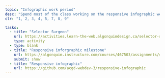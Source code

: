 ```yaml
---
topic: "Infographic work period"
desc: "Spend most of the class working on the responsive infographic website by porting it over from Adobe Illustrator into HTML, CSS & SVG."
clr: "1, 2, 3, 4, 5, 7, 8, 9"

tasks:
  - title: "Selector Surgeon"
    url: https://activities.learn-the-web.algonquindesign.ca/selector-surgeon/
    type: activity
  - type: blank
  - title: "Responsive inforgraphic milestone"
    url: https://algonquin.instructure.com/courses/467503/assignments/4202468
    submit: show
  - title: "Responsive infographic"
    url: https://github.com/acgd-webdev-3/responsive-infographic
---
```

